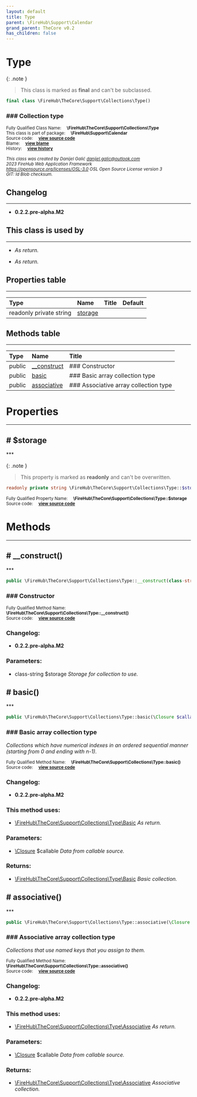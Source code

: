 ```yaml
---
layout: default
title: Type
parent: \FireHub\Support\Calendar
grand_parent: TheCore v0.2
has_children: false
---
```


<link rel="stylesheet" type="text/css" href="/css/style.css" />

# Type

{: .note }
> This class is marked as **final** and can't be subclassed.


```php
final class \FireHub\TheCore\Support\Collections\Type()
```

### ### Collection type

<sub>Fully Qualified Class Name:  **\FireHub\TheCore\Support\Collections\Type**</sub><br>
<sub>This class is part of package:  **\FireHub\Support\Calendar**</sub><br>
<sub>Source code:  **[view source code](https://github.com/The-FireHub-Project/TheCore/blob/v1.0/src/support/collections/firehub.Type.php#L26)**</sub><br>
<sub>Blame:  **[view blame](https://github.com/The-FireHub-Project/TheCore/blame/v1.0/src/support/collections/firehub.Type.php)**</sub><br>
<sub>History:  **[view history](https://github.com/The-FireHub-Project/TheCore/commits/v1.0/src/support/collections/firehub.Type.php)**</sub><br>

<sub>_This class was created by Danijel Galić <danijel.galic@outlook.com>_</sub><br>
<sub>_2023 FireHub Web Application Framework_</sub><br>
<sub>_<https://opensource.org/licenses/OSL-3.0> OSL Open Source License version 3_</sub><br>
<sub>_GIT: $Id$ Blob checksum._</sub><br>

## Changelog
***

* **0.2.2.pre-alpha.M2** 


## This class is used by
***

* *As return.*

* *As return.*


## Properties table
***

| Type  | Name  | Title | Default |
| :---  | :---  | :---  | :---    |
|readonly private string|<a href="#$storage">storage</a>|||


## Methods table
***

| Type  | Name  | Title |
| :---  | :---  | :---  |
|public |<a href="#__construct()">__construct</a>|### Constructor|
|public |<a href="#basic()">basic</a>|### Basic array collection type|
|public |<a href="#associative()">associative</a>|### Associative array collection type|


# Properties
***


<h2><a name="$storage"># $storage</a></h2>
***

{: .note }
> This property is marked as **readonly** and can't be overwritten.


```php
readonly private string \FireHub\TheCore\Support\Collections\Type::$storage
```

<sub>Fully Qualified Property Name:  **\FireHub\TheCore\Support\Collections\Type::$storage**</sub><br>
<sub>Source code:  **[view source code](https://github.com/The-FireHub-Project/TheCore/blob/v1.0/src/support/collections/firehub.Type.php#L37)**</sub><br>




# Methods
***


<h2><a name="__construct()"># __construct()</a></h2>
***

```php
public \FireHub\TheCore\Support\Collections\Type::__construct(class-string $storage)
```

### ### Constructor

<sub>Fully Qualified Method Name:  **\FireHub\TheCore\Support\Collections\Type::__construct()**</sub><br>
<sub>Source code:  **[view source code](https://github.com/The-FireHub-Project/TheCore/blob/v1.0/src/support/collections/firehub.Type.php#L36)**</sub><br>

### Changelog:

* **0.2.2.pre-alpha.M2** 

### Parameters:

* class-string $storage _Storage for collection to use._

<h2><a name="basic()"># basic()</a></h2>
***

```php
public \FireHub\TheCore\Support\Collections\Type::basic(\Closure $callable):\FireHub\TheCore\Support\Collections\Type\Basic
```

### ### Basic array collection type

_Collections which have numerical indexes in an ordered sequential manner (starting from 0 and ending with n-1)._

<sub>Fully Qualified Method Name:  **\FireHub\TheCore\Support\Collections\Type::basic()**</sub><br>
<sub>Source code:  **[view source code](https://github.com/The-FireHub-Project/TheCore/blob/v1.0/src/support/collections/firehub.Type.php#L54)**</sub><br>

### Changelog:

* **0.2.2.pre-alpha.M2** 

### This method uses:

* [\FireHub\TheCore\Support\Collections\Type\Basic](/thecore/v0.2\FireHub\TheCore\Support\Collections\Type\Basic) _As return._

### Parameters:

* [\Closure](/thecore/v0.2\Closure) $callable _Data from callable source._

### Returns:

* [\FireHub\TheCore\Support\Collections\Type\Basic](/thecore/v0.2\FireHub\TheCore\Support\Collections\Type\Basic) _Basic collection._

<h2><a name="associative()"># associative()</a></h2>
***

```php
public \FireHub\TheCore\Support\Collections\Type::associative(\Closure $callable):\FireHub\TheCore\Support\Collections\Type\Associative
```

### ### Associative array collection type

_Collections that use named keys that you assign to them._

<sub>Fully Qualified Method Name:  **\FireHub\TheCore\Support\Collections\Type::associative()**</sub><br>
<sub>Source code:  **[view source code](https://github.com/The-FireHub-Project/TheCore/blob/v1.0/src/support/collections/firehub.Type.php#L74)**</sub><br>

### Changelog:

* **0.2.2.pre-alpha.M2** 

### This method uses:

* [\FireHub\TheCore\Support\Collections\Type\Associative](/thecore/v0.2\FireHub\TheCore\Support\Collections\Type\Associative) _As return._

### Parameters:

* [\Closure](/thecore/v0.2\Closure) $callable _Data from callable source._

### Returns:

* [\FireHub\TheCore\Support\Collections\Type\Associative](/thecore/v0.2\FireHub\TheCore\Support\Collections\Type\Associative) _Associative collection._


